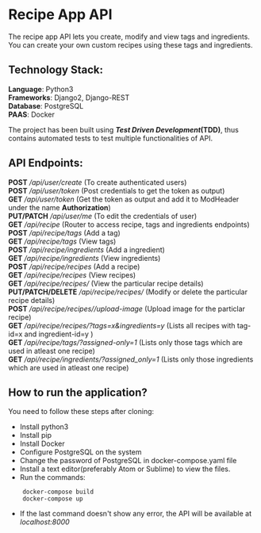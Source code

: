 # Recipe App API  
The recipe app API lets you create, modify and view tags and ingredients. You can create your own custom recipes using these tags and ingredients.  

## Technology Stack:  
**Language**: Python3  
**Frameworks**: Django2, Django-REST   
**Database**: PostgreSQL  
**PAAS**: Docker  

The project has been built using **_Test Driven Development_(TDD)**, thus contains automated tests to test multiple functionalities of API.  

## API Endpoints:

**POST**   _/api/user/create_ (To create authenticated users)  
**POST**  _/api/user/token_ (Post credentials to get the token as output)  
**GET**  _/api/user/token_ (Get the token as output and add it to ModHeader under the name **Authorization**)  
**PUT/PATCH**  _/api/user/me_ (To edit the credentials of user)  
**GET**  _/api/recipe_ (Router to access recipe, tags and ingredients endpoints)  
**POST** _/api/recipe/tags_ (Add a tag)  
**GET** _/api/recipe/tags_ (View tags)  
**POST** _/api/recipe/ingredients_ (Add a ingredient)  
**GET** _/api/recipe/ingredients_ (View ingredients)  
**POST** _/api/recipe/recipes_ (Add a recipe)  
**GET** _/api/recipe/recipes_ (View recipes)  
**GET** _/api/recipe/recipes/<recipe-id>_ (View the particular recipe details)  
**PUT/PATCH/DELETE** _/api/recipe/recipes/<recipe-id>_ (Modify or delete the particular recipe details)  
**POST**  _/api/recipe/recipes/<recipe-id>/upload-image_ (Upload image for the particlar recipe)  
**GET** _/api/recipe/recipes/?tags=x&ingredients=y_ (Lists all recipes with tag-id=x and ingredient-id=y )  
**GET** _/api/recipe/tags/?assigned-only=1_ (Lists only those tags which are used in atleast one recipe)  
**GET** _/api/recipe/ingredients/?assigned_only=1_ (Lists only those ingredients which are used in atleast one recipe)  


## How to run the application?
You need to follow these steps after cloning:
- Install python3
- Install pip
- Install Docker
- Configure PostgreSQL on the system
- Change the password of PostgreSQL in docker-compose.yaml file
- Install a text editor(preferably Atom or Sublime) to view the files.
- Run the commands:
```docker
    docker-compose build
    docker-compose up
```
- If the last command doesn't show any error, the API will be available at _localhost:8000_

